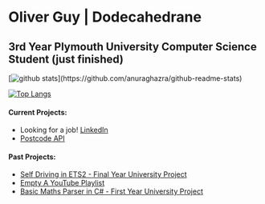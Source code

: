 # Oliver Guy | Dodecahedrane
## 3rd Year Plymouth University Computer Science Student (just finished)

[![github stats]([[https://github-readme-stats.vercel.app/api?username=Dodecahedrane&count_private=true&theme=midnight-purple](https://github-readme-stats.vercel.app/api/top-langs/?username=Dodecahedrane&theme=midnight-purple&layout=compact&hide=jupyter%20notebook)](https://github-readme-stats.vercel.app/api/top-langs/?username=Dodecahedrane&theme=midnight-purple&layout=compact&hide=jupyter%20notebook))](https://github.com/anuraghazra/github-readme-stats)

[![Top Langs](https://github-readme-stats.vercel.app/api/top-langs/?username=Dodecahedrane&count_private=false&theme=midnight-purple&layout=compact)](https://github.com/anuraghazra/github-readme-stats)

#### Current Projects:

- Looking for a job! [LinkedIn](https://www.linkedin.com/in/oliver-guy-a119a9198/)
- [Postcode API](https://github.com/Dodecahedrane/PostcodeApi)

#### Past Projects:
- [Self Driving in ETS2 - Final Year University Project](https://github.com/Dodecahedrane/ETS2-Self-Driving-AI)
- [Empty A YouTube Playlist](https://github.com/Dodecahedrane/Empty-A-YouTube-Playlist)
- [Basic Maths Parser in C# - First Year University Project](https://github.com/Dodecahedrane/Basic-Maths-Parser)
